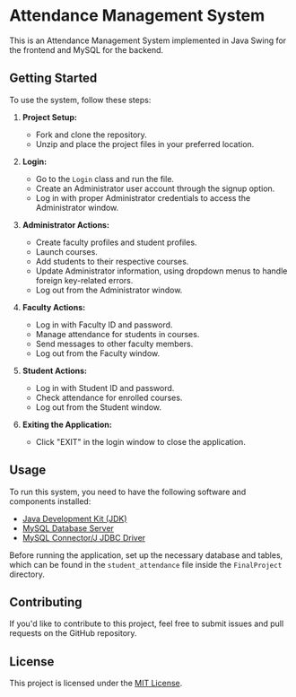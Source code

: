 # Attendance Management System

This is an Attendance Management System implemented in Java Swing for the frontend and MySQL for the backend.

## Getting Started

To use the system, follow these steps:

1. **Project Setup:**
   - Fork and clone the repository.
   - Unzip and place the project files in your preferred location.

2. **Login:**
   - Go to the `Login` class and run the file.
   - Create an Administrator user account through the signup option.
   - Log in with proper Administrator credentials to access the Administrator window.

3. **Administrator Actions:**
   - Create faculty profiles and student profiles.
   - Launch courses.
   - Add students to their respective courses.
   - Update Administrator information, using dropdown menus to handle foreign key-related errors.
   - Log out from the Administrator window.

4. **Faculty Actions:**
   - Log in with Faculty ID and password.
   - Manage attendance for students in courses.
   - Send messages to other faculty members.
   - Log out from the Faculty window.

5. **Student Actions:**
   - Log in with Student ID and password.
   - Check attendance for enrolled courses.
   - Log out from the Student window.

6. **Exiting the Application:**
   - Click "EXIT" in the login window to close the application.

## Usage

To run this system, you need to have the following software and components installed:

- [Java Development Kit (JDK)](https://www.oracle.com/java/technologies/javase-downloads.html)
- [MySQL Database Server](https://dev.mysql.com/downloads/installer/)
- [MySQL Connector/J JDBC Driver](https://dev.mysql.com/downloads/connector/j/)

Before running the application, set up the necessary database and tables, which can be found in the `student_attendance` file inside the `FinalProject` directory.

## Contributing

If you'd like to contribute to this project, feel free to submit issues and pull requests on the GitHub repository.

## License

This project is licensed under the [MIT License](LICENSE).


